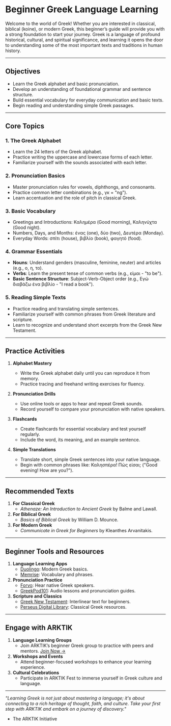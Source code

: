 # **Beginner Greek Language Learning**

Welcome to the world of Greek! Whether you are interested in classical, biblical (koine), or modern Greek, this beginner’s guide will provide you with a strong foundation to start your journey. Greek is a language of profound historical, cultural, and spiritual significance, and learning it opens the door to understanding some of the most important texts and traditions in human history.

---

## **Objectives**
- Learn the Greek alphabet and basic pronunciation.
- Develop an understanding of foundational grammar and sentence structure.
- Build essential vocabulary for everyday communication and basic texts.
- Begin reading and understanding simple Greek passages.

---

## **Core Topics**
### 1. The Greek Alphabet
- Learn the 24 letters of the Greek alphabet.
- Practice writing the uppercase and lowercase forms of each letter.
- Familiarize yourself with the sounds associated with each letter.

### 2. Pronunciation Basics
- Master pronunciation rules for vowels, diphthongs, and consonants.
- Practice common letter combinations (e.g., γκ = "ng").
- Learn accentuation and the role of pitch in classical Greek.

### 3. Basic Vocabulary
- Greetings and Introductions: Καλημέρα (Good morning), Καληνύχτα (Good night).
- Numbers, Days, and Months: ένας (one), δύο (two), Δευτέρα (Monday).
- Everyday Words: σπίτι (house), βιβλίο (book), φαγητό (food).

### 4. Grammar Essentials
- **Nouns**: Understand genders (masculine, feminine, neuter) and articles (e.g., ο, η, το).
- **Verbs**: Learn the present tense of common verbs (e.g., είμαι - "to be").
- **Basic Sentence Structure**: Subject-Verb-Object order (e.g., Εγώ διαβάζω ένα βιβλίο - "I read a book").

### 5. Reading Simple Texts
- Practice reading and translating simple sentences.
- Familiarize yourself with common phrases from Greek literature and scripture.
- Learn to recognize and understand short excerpts from the Greek New Testament.

---

## **Practice Activities**
1. **Alphabet Mastery**
   - Write the Greek alphabet daily until you can reproduce it from memory.
   - Practice tracing and freehand writing exercises for fluency.

2. **Pronunciation Drills**
   - Use online tools or apps to hear and repeat Greek sounds.
   - Record yourself to compare your pronunciation with native speakers.

3. **Flashcards**
   - Create flashcards for essential vocabulary and test yourself regularly.
   - Include the word, its meaning, and an example sentence.

4. **Simple Translations**
   - Translate short, simple Greek sentences into your native language.
   - Begin with common phrases like: Καλησπέρα! Πώς είσαι; ("Good evening! How are you?").

---

## **Recommended Texts**
1. **For Classical Greek**
   - *Athenaze: An Introduction to Ancient Greek* by Balme and Lawall.
2. **For Biblical Greek**
   - *Basics of Biblical Greek* by William D. Mounce.
3. **For Modern Greek**
   - *Communicate in Greek for Beginners* by Kleanthes Arvanitakis.

---

## **Beginner Tools and Resources**
1. **Language Learning Apps**
   - [Duolingo](https://www.duolingo.com): Modern Greek basics.
   - [Memrise](https://www.memrise.com): Vocabulary and phrases.
2. **Pronunciation Practice**
   - [Forvo](https://forvo.com): Hear native Greek speakers.
   - [GreekPod101](https://www.greekpod101.com): Audio lessons and pronunciation guides.
3. **Scripture and Classics**
   - [Greek New Testament](https://www.stepbible.org): Interlinear text for beginners.
   - [Perseus Digital Library](http://www.perseus.tufts.edu): Classical Greek resources.

---

## **Engage with ARKTIK**
1. **Language Learning Groups**
   - Join ARKTIK’s beginner Greek group to practice with peers and mentors. [Join Now →](../../join_language_group.md)
2. **Workshops and Events**
   - Attend beginner-focused workshops to enhance your learning experience.
3. **Cultural Celebrations**
   - Participate in ARKTIK Fest to immerse yourself in Greek culture and language.

---

*"Learning Greek is not just about mastering a language; it's about connecting to a rich heritage of thought, faith, and culture. Take your first step with ARKTIK and embark on a journey of discovery."*  
- The ARKTIK Initiative
